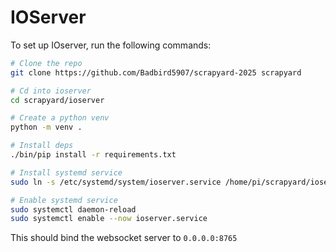 # IOServer
To set up IOserver, run the following commands:

```bash
# Clone the repo
git clone https://github.com/Badbird5907/scrapyard-2025 scrapyard

# Cd into ioserver
cd scrapyard/ioserver

# Create a python venv
python -m venv .

# Install deps
./bin/pip install -r requirements.txt

# Install systemd service
sudo ln -s /etc/systemd/system/ioserver.service /home/pi/scrapyard/ioserver/ioserver.service

# Enable systemd service
sudo systemctl daemon-reload
sudo systemctl enable --now ioserver.service
```

This should bind the websocket server to `0.0.0.0:8765`
